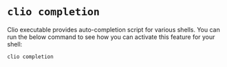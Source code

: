 # `clio completion`

Clio executable provides auto-completion script for various shells. You can run the below command to see how you can activate this feature for your shell:

```text
clio completion
```
